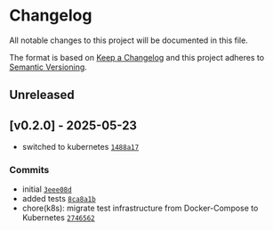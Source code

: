 # Changelog

All notable changes to this project will be documented in this file.

The format is based on [Keep a Changelog](https://keepachangelog.com/en/1.0.0/)
and this project adheres to [Semantic Versioning](https://semver.org/spec/v2.0.0.html).

## Unreleased

## [v0.2.0] - 2025-05-23

- switched to kubernetes [`1488a17`](https://github.com/thiwi/valiax/commit/1488a17)

### Commits

- initial [`3eee08d`](https://github.com/thiwi/valiax/commit/3eee08dad3c91e4f1f38d8099c710da24bbd6c0d)
- added tests [`8ca8a1b`](https://github.com/thiwi/valiax/commit/8ca8a1b28ed08d34f22aa3daeeb9e40953f8d250)
- chore(k8s): migrate test infrastructure from Docker-Compose to Kubernetes [`2746562`](https://github.com/thiwi/valiax/commit/27465620b77b464ea0ef824ed442636f3da6b77c)
